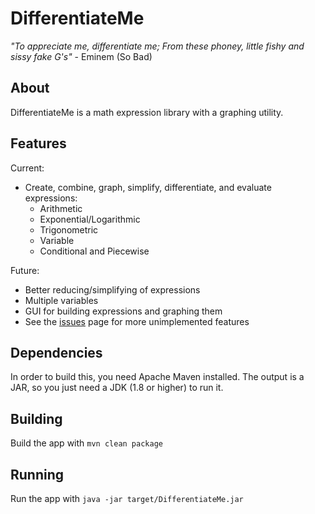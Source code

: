 DifferentiateMe
===

_"To appreciate me, differentiate me; From these phoney, little fishy and sissy fake G's"_ - Eminem (So Bad)

About
---
DifferentiateMe is a math expression library with a graphing utility.

Features
---
Current:
- Create, combine, graph, simplify, differentiate, and evaluate expressions:
  - Arithmetic
  - Exponential/Logarithmic
  - Trigonometric
  - Variable
  - Conditional and Piecewise

Future:
- Better reducing/simplifying of expressions
- Multiple variables
- GUI for building expressions and graphing them
- See the [issues](https://github.com/handrinp/DifferentiateMe/issues) page for more unimplemented features

Dependencies
---
In order to build this, you need Apache Maven installed.
The output is a JAR, so you just need a JDK (1.8 or higher) to run it.

Building
---
Build the app with `mvn clean package`

Running
---
Run the app with `java -jar target/DifferentiateMe.jar`

